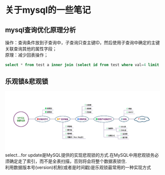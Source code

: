 # 关于mysql的一些笔记

## mysql查询优化原理分析

操作：查询条件放到子查询中，子查询只查主键ID，然后使用子查询中确定的主键关联查询其他的属性字段；  
原理：减少回表操作；  

```sql
select * from test a inner join (select id from test where val=4 limit 300000,5) b on a.id=b.id;
```

## 乐观锁&悲观锁

![mysql-lock](../resources/sql/mysql-lock.jpg)
select...for update是MySQL提供的实现悲观锁的方式.在MySQL中用悲观锁务必须确定走了索引，而不是全表扫描，否则将会将整个数据表锁住.  
利用数据版本号(version)机制(或者是时间戳)是乐观锁最常用的一种实现方式

